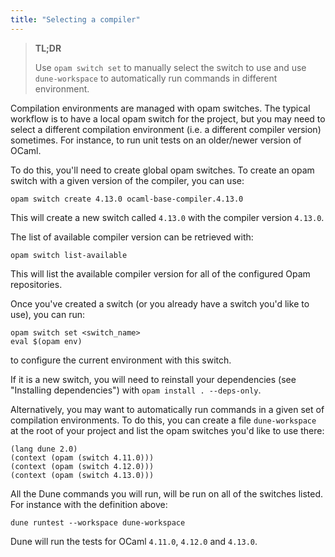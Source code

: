 ```yaml
---
title: "Selecting a compiler"
---
```


> **TL;DR**
> 
> Use `opam switch set` to manually select the switch to use and use `dune-workspace` to automatically run commands in different environment.

Compilation environments are managed with opam switches. The typical workflow is to have a local opam switch for the project, but you may need to select a different compilation environment (i.e. a different compiler version) sometimes. For instance, to run unit tests on an older/newer version of OCaml.

To do this, you'll need to create global opam switches. To create an opam switch with a given version of the compiler, you can use:

```
opam switch create 4.13.0 ocaml-base-compiler.4.13.0
```

This will create a new switch called `4.13.0` with the compiler version `4.13.0`.

The list of available compiler version can be retrieved with:

```
opam switch list-available
```

This will list the available compiler version for all of the configured Opam repositories.

Once you've created a switch (or you already have a switch you'd like to use), you can run:

```
opam switch set <switch_name>
eval $(opam env)
```

to configure the current environment with this switch.

If it is a new switch, you will need to reinstall your dependencies (see "Installing dependencies") with `opam install . --deps-only`.

Alternatively, you may want to automatically run commands in a given set of compilation environments. To do this, you can create a file `dune-workspace` at the root of your project and list the opam switches you'd like to use there:


```
(lang dune 2.0)
(context (opam (switch 4.11.0)))
(context (opam (switch 4.12.0)))
(context (opam (switch 4.13.0)))
```

All the Dune commands you will run, will be run on all of the switches listed. For instance with the definition above:

```
dune runtest --workspace dune-workspace
```

Dune will run the tests for OCaml `4.11.0`, `4.12.0` and `4.13.0`.
